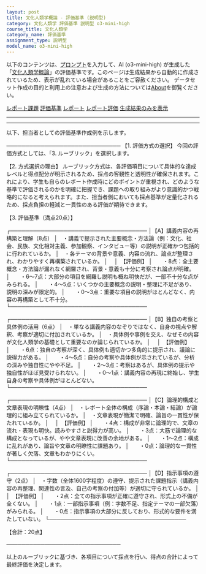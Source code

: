 ```yaml
---
layout: post
title: 文化人類学概論 - 評価基準 (説明型)
category: 文化人類学 評価基準 説明型 o3-mini-high
course_title: 文化人類学
category_name: 評価基準
assignment_type: 説明型
model_name: o3-mini-high
---
```


以下のコンテンツは、[プロンプト](https://github.com/takedatoshiyuki/synthetic_assignments/tree/main/generated/文化人類学/o3-mini-high/prompt_評価基準-説明型.md)を入力して、AI (o3-mini-high) が生成した「[文化人類学概論](/contents/文化人類学/)」の評価基準です。このページは生成結果から自動的に作成されているため、表示が乱れている場合があることをご容赦ください。
データセット作成の目的と利用上の注意および生成の方法については[About](/About)を御覧ください。

[レポート課題](../レポート課題-説明型)
[評価基準](../評価基準-説明型)
[レポート](../レポート-説明型)
[レポート評価](../レポート評価-説明型)
[生成結果のみを表示](https://github.com/takedatoshiyuki/synthetic_assignments/tree/main/generated/文化人類学/o3-mini-high/評価基準-説明型.md)
  

***
***
  
以下、担当者としての評価基準作成例を示します。

──────────────────────────────
【1. 評価方式の選択】
今回の評価方式としては、「3. ルーブリック」を選択します。

【2. 方式選択の理由】
ルーブリック方式は、各評価項目について具体的な達成レベルと得点配分が明示されるため、採点の客観性と透明性が確保されます。これにより、学生も自らのレポート作成時にどのポイントが重視され、どのような基準で評価されるのかを明確に把握でき、課題への取り組みがより意識的かつ戦略的になると考えられます。また、担当者側においても採点基準が定量化されるため、採点負担の軽減と一貫性のある評価が期待できます。

【3. 評価基準（満点20点）】

┌────────────────────────────────────
│【A】講義内容の再構築と理解（8点）
│　・講義で提示された主要概念・方法論（例：文化、社会、民族、文化相対主義、参加観察、インタビュー等）の説明が正確かつ包括的に行われているか。
│　・各テーマの背景や意義、内容の流れ、論点が整理され、わかりやすく再構築されているか。
│　
│　【評価例】
│　　・8点：全主要概念・方法論が漏れなく網羅され、背景・意義も十分に考察され論点が明確。
│　　・6～7点：大部分の項目を網羅し説明も概ね明快だが、一部不十分な点がみられる。
│　　・4～5点：いくつかの主要概念の説明・整理に不足があり、説明の深みが限定的。
│　　・0～3点：重要な項目の説明がほとんどなく、内容の再構築として不十分。
└────────────────────────────────────

┌────────────────────────────────────
│【B】独自の考察と具体例の活用（6点）
│　・単なる講義内容のなぞりではなく、自身の視点や解釈、考察が適切に付加されているか。
│　・具体例や事例を交え、なぜその内容が文化人類学の基礎として重要なのか論じられているか。
│　
│　【評価例】
│　　・6点：独自の考察が深く、具体例も適切かつ多角的に提示され、議論に説得力がある。
│　　・4～5点：自分の考察や具体例が示されているが、分析の深みや独自性にやや不足。
│　　・2～3点：考察はあるが、具体例の提示や独自性がほぼ見受けられない。
│　　・0～1点：講義内容の再現に終始し、学生自身の考察や具体例がほとんどない。
└────────────────────────────────────

┌────────────────────────────────────
│【C】論理的構成と文章表現の明瞭性（4点）
│　・レポート全体の構成（序論・本論・結論）が論理的に組み立てられているか。
│　・文章表現が簡潔で明確、論旨の一貫性が保たれているか。
│　
│　【評価例】
│　　・4点：構成が非常に論理的で、文章の流れ・表現も明快。読みやすさと説得力が高い。
│　　・3点：大筋で論理的な構成となっているが、やや文章表現に改善の余地がある。
│　　・1～2点：構成に乱れがあり、論旨や文章の明瞭性に課題あり。
│　　・0点：論理的な一貫性が著しく欠落、文章もわかりにくい。
└────────────────────────────────────

┌────────────────────────────────────
│【D】指示事項の遵守（2点）
│　・字数（全体1600字程度）の遵守、提示された課題指示（講義内容の再整理、関連性の言及、自己の考察の付加等）が適切に守られているか。
│　
│　【評価例】
│　　・2点：全ての指示事項が正確に遵守され、形式上の不備が全くない。
│　　・1点：一部指示事項（例：字数不足、指定テーマの一部欠落）がみられる。
│　　・0点：指示事項の大部分に反しており、形式的な要件を満たしていない。
└────────────────────────────────────

【合計：20点】

──────────────────────────────

以上のルーブリックに基づき、各項目について採点を行い、得点の合計によって最終評価を決定します。
